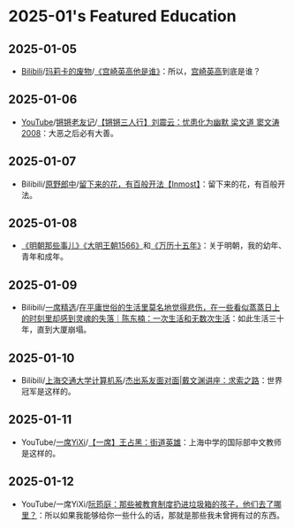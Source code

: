 # 2025-01's Featured Education

## 2025-01-05

- [Bilibili](https://www.bilibili.com/)/[玛莉卡的废物](https://space.bilibili.com/160421814)/[《宫崎英高他是谁》](https://www.bilibili.com/video/BV1zf421z7yo/)：所以，[宫崎英高](https://en.wikipedia.org/wiki/Hidetaka_Miyazaki)到底是谁？

## 2025-01-06

- [YouTube](https://www.youtube.com/)/[锵锵老友记](https://www.youtube.com/@qiangqianglaoyouji123)/[【锵锵三人行】刘震云：忧患化为幽默 梁文道 窦文涛 2008](https://youtu.be/EVgikXRuTsM)：大恶之后必有大善。

## 2025-01-07

- Bilibili/[原野郎中](https://space.bilibili.com/27717433)/[留下来的花，有百般开法【Inmost】](https://www.bilibili.com/video/BV1sZ4y1f7TC)：留下来的花，有百般开法。

## 2025-01-08

- [《明朝那些事儿》](https://book.douban.com/subject/35796182/)[《大明王朝1566》](https://book.douban.com/subject/26925171/)和[《万历十五年》](https://book.douban.com/subject/36295436/)：关于明朝，我的幼年、青年和成年。

## 2025-01-09

- Bilibili/[一席精选](https://space.bilibili.com/26079128)/[在平庸世俗的生活里莫名地觉得悲伤，在一些看似蒸蒸日上的时刻里却感到灵魂的失落｜陈东楠：一次生活和无数次生活](https://www.bilibili.com/video/BV19BrzYyEHp/)：如此生活三十年，直到大厦崩塌。

## 2025-01-10

- Bilibili/[上海交通大学计算机系](https://space.bilibili.com/386701416)/[杰出系友面对面|戴文渊讲座：求索之路](https://www.bilibili.com/video/BV1rM4m1U7jb/)：世界冠军是这样的。

## 2025-01-11

- YouTube/[一席YiXi](https://www.youtube.com/@yixi2028)/[【一席】王占黑：街道英雄](https://youtu.be/6O6Xjkdgjo8)：上海中学的国际部中文教师是这样的。

## 2025-01-12

- YouTube/一席YiXi/[阮筠庭：那些被教育制度扔进垃圾箱的孩子，他们去了哪里？](https://youtu.be/4AohKyR5jME)：所以如果我能够给你一些什么的话，那就是那些我未曾拥有过的东西。
